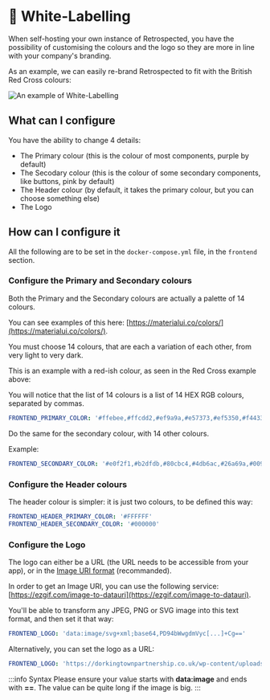 # 🎨 White-Labelling

When self-hosting your own instance of Retrospected, you have the possibility of customising the colours and the logo so they are more in line with your company's branding.

As an example, we can easily re-brand Retrospected to fit with the British Red Cross colours:

![An example of White-Labelling](/img/self-hosting/white-labelling-example-1.png)

## What can I configure

You have the ability to change 4 details:

- The Primary colour (this is the colour of most components, purple by default)
- The Secodary colour (this is the colour of some secondary components, like buttons, pink by default)
- The Header colour (by default, it takes the primary colour, but you can choose something else)
- The Logo

## How can I configure it

All the following are to be set in the `docker-compose.yml` file, in the `frontend` section.

### Configure the Primary and Secondary colours

Both the Primary and the Secondary colours are actually a palette of 14 colours.

You can see examples of this here: [https://materialui.co/colors/](https://materialui.co/colors/).

You must choose 14 colours, that are each a variation of each other, from very light to very dark.

This is an example with a red-ish colour, as seen in the Red Cross example above:

You will notice that the list of 14 colours is a list of 14 HEX RGB colours, separated by commas.

```yaml
FRONTEND_PRIMARY_COLOR: '#ffebee,#ffcdd2,#ef9a9a,#e57373,#ef5350,#f44336,#e53935,#d32f2f,#c62828,#b71c1c,#ff8a80,#ff5252,#ff1744,#d50000'
```

Do the same for the secondary colour, with 14 other colours.

Example:

```yaml
FRONTEND_SECONDARY_COLOR: '#e0f2f1,#b2dfdb,#80cbc4,#4db6ac,#26a69a,#009688,#00897b,#00796b,#00695c,#004d40,#a7ffeb,#64ffda,#1de9b6,#00bfa5'
```

### Configure the Header colours

The header colour is simpler: it is just two colours, to be defined this way:

```yaml
FRONTEND_HEADER_PRIMARY_COLOR: '#FFFFFF'
FRONTEND_HEADER_SECONDARY_COLOR: '#000000'
```

### Configure the Logo

The logo can either be a URL (the URL needs to be accessible from your app), or in the [Image URI format](https://en.wikipedia.org/wiki/Data_URI_scheme) (recommanded).

In order to get an Image URI, you can use the following service: [https://ezgif.com/image-to-datauri](https://ezgif.com/image-to-datauri).

You'll be able to transform any JPEG, PNG or SVG image into this text format, and then set it that way:

```yaml
FRONTEND_LOGO: 'data:image/svg+xml;base64,PD94bWwgdmVyc[...]+Cg=='
```

Alternatively, you can set the logo as a URL:

```yaml
FRONTEND_LOGO: 'https://dorkingtownpartnership.co.uk/wp-content/uploads/2021/10/British-Red-Cross.jpeg'
```

:::info Syntax
Please ensure your value starts with **data:image** and ends with **==**.
The value can be quite long if the image is big.
:::

